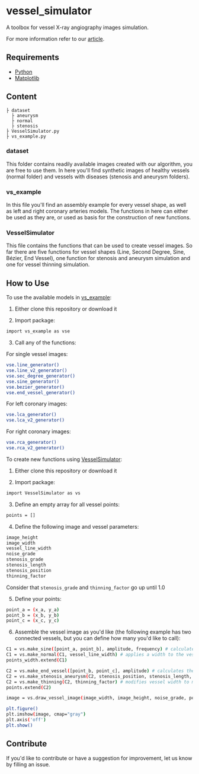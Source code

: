 # vessel_simulator
A toolbox for vessel X-ray angiography images simulation.

For more information refer to our [article](https://sol.sbc.org.br/index.php/sbcas/article/view/25277/25098).

## Requirements
- [Python](https://www.python.org/)
- [Matplotlib](https://matplotlib.org/)

## Content

```
├ dataset
  ├ aneurysm
  ├ normal
  ├ stenosis
├ VesselSimulator.py
├ vs_example.py
```

### dataset
This folder contains readily available images created with our algorithm, you are free to use them. In here you'll find synthetic images of healthy vessels (normal folder) and vessels with diseases (stenosis and aneurysm folders). 

### vs_example
In this file you'll find an assembly example for every vessel shape, as well as left and right coronary arteries models. The functions in here can either be used as they are, or used as basis for the construction of new functions.

### VesselSimulator
This file contains the functions that can be used to create vessel images. So far there are five functions for vessel shapes (Line, Second Degree, Sine, Bézier, End Vessel), one function for stenosis and aneurysm simulation and one for vessel thinning simulation.

## How to Use

To use the available models in [vs_example](https://github.com/jeanschmith/vessel_simulator/blob/main/vs_example.py):

1. Either clone this repository or download it 

2. Import package:
```bash
import vs_example as vse
```

3. Call any of the functions:

For single vessel images:
```bash
vse.line_generator()
vse.line_v2_generator()
vse.sec_degree_generator()
vse.sine_generator()
vse.bezier_generator()
vse.end_vessel_generator()
```

For left coronary images:
```bash
vse.lca_generator()
vse.lca_v2_generator()
```

For right coronary images:
```bash
vse.rca_generator()
vse.rca_v2_generator()
```

To create new functions using [VesselSimulator](https://github.com/jeanschmith/vessel_simulator/blob/main/VesselSimulator.py):

1. Either clone this repository or download it 

2. Import package:
```bash
import VesselSimulator as vs
```

3. Define an empty array for all vessel points: 
```bash
points = []
```

4. Define the following image and vessel parameters:
```bash
image_height
image_width
vessel_line_width
noise_grade
stenosis_grade
stenosis_length
stenosis_position
thinning_factor
```

Consider that ```stenosis_grade``` and ```thinning_factor``` go up until 1.0

5. Define your points:
```bash
point_a = (x_a, y_a)
point_b = (x_b, y_b)
point_c = (x_c, y_c)
```

6. Assemble the vessel image as you'd like (the following example has two connected vessels, but you can define how many you'd like to call):
```bash
C1 = vs.make_sine([point_a, point_b], amplitude, frequency) # calculates all the points for the vessel beginning on point_a and ending on point_b based on the type of curve
C1 = vs.make_normal(C1, vessel_line_width) # applies a width to the vessel
points_width.extend(C1)

C2 = vs.make_end_vessel([point_b, point_c], amplitude) # calculates the points for the next vessel beginning on point_b
C2 = vs.make_stenosis_aneurysm(C2, stenosis_position, stenosis_length, stenosis_grade, vessel_line_width, "stenosis") # applies a width to the vessel and also modifies it with an stenosis
C2 = vs.make_thinning(C2, thinning_factor) # modifies vessel width to make it tapered
points.extend(C2)

image = vs.draw_vessel_image(image_width, image_height, noise_grade, points) # puts together the vessels, background and image noise

plt.figure()
plt.imshow(image, cmap="gray")
plt.axis('off')
plt.show()
```

## Contribute
If you'd like to contribute or have a suggestion for improvement, let us know by filling an issue.
